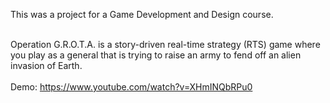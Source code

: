This was a project for a Game Development and Design course.<br><br>

Operation G.R.O.T.A. is a story-driven real-time strategy (RTS) game where you play as a general that is trying to raise an army to fend off an alien invasion of Earth. <br><br>
Demo: https://www.youtube.com/watch?v=XHmINQbRPu0


